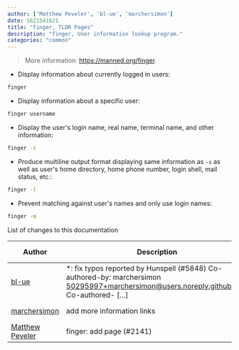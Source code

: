 ```yaml
---
author: ['Matthew Peveler', 'bl-ue', 'marchersimon']
date: 1621541621
title: "finger, TLDR Pages"
description: "finger, User information lookup program."
categories: "common"
---
```

> More information: <https://manned.org/finger>.

- Display information about currently logged in users:

```bash
finger
```

- Display information about a specific user:

```bash
finger username
```

- Display the user's login name, real name, terminal name, and other information:

```bash
finger -s
```

- Produce multiline output format displaying same information as `-s` as well as user's home directory, home phone number, login shell, mail status, etc.:

```bash
finger -l
```

- Prevent matching against user's names and only use login names:

```bash
finger -m
```
List of changes to this documentation


Author | Description | ISO 8601 Date | GitHub link
------|-----|-----|-----
[bl-ue](mailto:54780737+bl-ue@users.noreply.github.com) | *: fix typos reported by Hunspell (#5848) Co-authored-by: marchersimon <50295997+marchersimon@users.noreply.github.com> Co-authored- [...] | 2021-05-20T22:13:41 | [8ebd171d6f00](https://github.com/tldr-pages/tldr/commit/8ebd171d6f001698709fefc02b1fd5cc9f3a99c4)
[marchersimon](mailto:marchersimon@zohomail.eu) | add more information links | 2021-04-20T00:05:51 | [bc5d06ed1e1e](https://github.com/tldr-pages/tldr/commit/bc5d06ed1e1e112cfb368a38ae5918ef124cdc22)
[Matthew Peveler](mailto:matt.peveler@gmail.com) | finger: add page (#2141) | 2018-06-19T18:10:44 | [4cf731ce1d7c](https://github.com/tldr-pages/tldr/commit/4cf731ce1d7c3be439d926edf8215b4c51c9255d)

